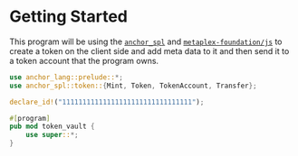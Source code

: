 # Getting Started

This program will be using the [`anchor_spl`](https://docs.rs/anchor-spl/latest/anchor_spl/index.html) and [`metaplex-foundation/js`](https://github.com/metaplex-foundation/js) to create a token on the client side and add meta data to it and then send it to a token account that the program owns.

```rust
use anchor_lang::prelude::*;
use anchor_spl::token::{Mint, Token, TokenAccount, Transfer};

declare_id!("11111111111111111111111111111111");

#[program]
pub mod token_vault {
    use super::*;
}
```
